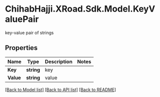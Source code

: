 # ChihabHajji.XRoad.Sdk.Model.KeyValuePair
key-value pair of strings

## Properties

Name | Type | Description | Notes
------------ | ------------- | ------------- | -------------
**Key** | **string** | key | 
**Value** | **string** | value | 

[[Back to Model list]](../README.md#documentation-for-models) [[Back to API list]](../README.md#documentation-for-api-endpoints) [[Back to README]](../README.md)

